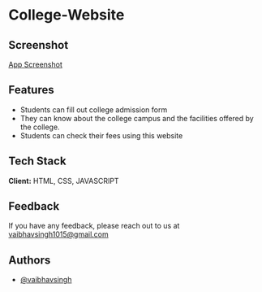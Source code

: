 # College-Website

## Screenshot

[App Screenshot](https://ibb.co/sv2cMSYb)


## Features

- Students can fill out college admission form
- They can know about the college campus and the facilities offered by the college.
- Students can check their fees using this website




## Tech Stack

**Client:** HTML, CSS, JAVASCRIPT



## Feedback

If you have any feedback, please reach out to us at vaibhavsingh1015@gmail.com


## Authors

- [@vaibhavsingh](https://github.com/vaibhavsingh1015)





